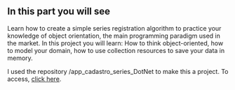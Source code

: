 ## In this part you will see

Learn how to create a simple series registration algorithm to practice your knowledge of object orientation, the main programming paradigm used in the market. In this project you will learn: How to think object-oriented, how to model your domain, how to use collection resources to save your data in memory.

I used the repository /app_cadastro_series_DotNet to make this a project. To access, <a href="https://github.com/guinther-erich/app_cadastro_series_DotNet" target=_blank>click here</a>.